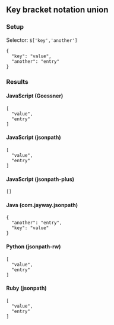 ## Key bracket notation union

### Setup
Selector: `$['key','another']`

    {
      "key": "value",
      "another": "entry"
    }

### Results
#### JavaScript (Goessner)

    [
      "value", 
      "entry"
    ]

#### JavaScript (jsonpath)

    [
      "value", 
      "entry"
    ]

#### JavaScript (jsonpath-plus)

    []

#### Java (com.jayway.jsonpath)

    {
      "another": "entry", 
      "key": "value"
    }

#### Python (jsonpath-rw)

    [
      "value", 
      "entry"
    ]

#### Ruby (jsonpath)

    [
      "value", 
      "entry"
    ]

